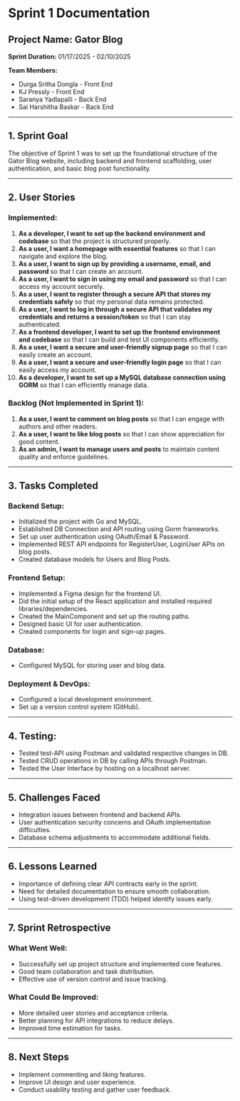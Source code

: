 # Sprint 1 Documentation

## Project Name: Gator Blog
**Sprint Duration:**  01/17/2025 -  02/10/2025  

**Team Members:**  
- Durga Sritha Dongla - Front End  
- KJ Pressly - Front End  
- Saranya Yadlapalli - Back End  
- Sai Harshitha Baskar - Back End  

---

## 1. Sprint Goal
The objective of Sprint 1 was to set up the foundational structure of the Gator Blog website, including backend and frontend scaffolding, user authentication, and basic blog post functionality.

---

## 2. User Stories
### Implemented:
1. **As a developer, I want to set up the backend environment and codebase** so that the project is structured properly.
2. **As a user, I want a homepage with essential features** so that I can navigate and explore the blog.
3. **As a user, I want to sign up by providing a username, email, and password** so that I can create an account.
4. **As a user, I want to sign in using my email and password** so that I can access my account securely.
5. **As a user, I want to register through a secure API that stores my credentials safely** so that my personal data remains protected.
6. **As a user, I want to log in through a secure API that validates my credentials and returns a session/token** so that I can stay authenticated.
7. **As a frontend developer, I want to set up the frontend environment and codebase** so that I can build and test UI components efficiently.
8. **As a user, I want a secure and user-friendly signup page** so that I can easily create an account.
9. **As a user, I want a secure and user-friendly login page** so that I can easily access my account.
10. **As a developer, I want to set up a MySQL database connection using GORM** so that I can efficiently manage data.

### Backlog (Not Implemented in Sprint 1):
1. **As a user, I want to comment on blog posts** so that I can engage with authors and other readers.
2. **As a user, I want to like blog posts** so that I can show appreciation for good content.
3. **As an admin, I want to manage users and posts** to maintain content quality and enforce guidelines.

---

## 3. Tasks Completed
### Backend Setup:
- Initialized the project with Go and MySQL.
- Established DB Connection and API routing using Gorm frameworks.
- Set up user authentication using OAuth/Email & Password.
- Implemented REST API endpoints for RegisterUser, LoginUser APIs on blog posts.
- Created database models for Users and Blog Posts.

### Frontend Setup:
- Implemented a Figma design for the frontend UI.
- Did the initial setup of the React application and installed required libraries/dependencies.
- Created the MainComponent and set up the routing paths.
- Designed basic UI for user authentication.
- Created components for login and sign-up pages.

### Database:
- Configured MySQL for storing user and blog data.

### Deployment & DevOps:
- Configured a local development environment.
- Set up a version control system (GitHub).

---

## 4. Testing:
- Tested test-API using Postman and validated respective changes in DB.
- Tested CRUD operations in DB by calling APIs through Postman.
- Tested the User Interface by hosting on a localhost server.

---

## 5. Challenges Faced
- Integration issues between frontend and backend APIs.
- User authentication security concerns and OAuth implementation difficulties.
- Database schema adjustments to accommodate additional fields.

---

## 6. Lessons Learned
- Importance of defining clear API contracts early in the sprint.
- Need for detailed documentation to ensure smooth collaboration.
- Using test-driven development (TDD) helped identify issues early.

---

## 7. Sprint Retrospective
### What Went Well:
- Successfully set up project structure and implemented core features.
- Good team collaboration and task distribution.
- Effective use of version control and issue tracking.

### What Could Be Improved:
- More detailed user stories and acceptance criteria.
- Better planning for API integrations to reduce delays.
- Improved time estimation for tasks.

---

## 8. Next Steps
- Implement commenting and liking features.
- Improve UI design and user experience.
- Conduct usability testing and gather user feedback.

